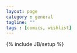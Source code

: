 ```yaml
---
layout: page
category : general
tagline: ""
tags : [comics, wishlist]
---
```

{% include JB/setup %}

<div style="margin: 0 auto; width:100%;">
    <object type="text/html" data="http://minisec.github.io/assets/comics/Wishlist/index.html"
            style="width:100%; height:900px; margin:1%;">
    </object>
</div>